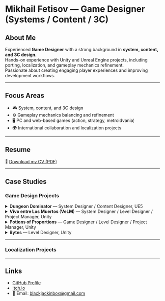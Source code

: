 # Mikhail Fetisov — Game Designer (Systems / Content / 3C)

<!--
This repository hosts my personal resume and portfolio site, available at:  
👉 [https://blackjackinbox.github.io](https://blackjackinbox.github.io)
-->

## About Me
Experienced **Game Designer** with a strong background in **system, content, and 3C design**.  
Hands-on experience with Unity and Unreal Engine projects, including porting, localization, and gameplay mechanics refinement.  
Passionate about creating engaging player experiences and improving development workflows.  

---

## Focus Areas
- 🎮 System, content, and 3C design  
- ⚙️ Gameplay mechanics balancing and refinement  
- 🖥️ PC and web-based games (action, strategy, metroidvania)  
- 🌍 International collaboration and localization projects  

---

## Resume
📄 [Download my CV (PDF)](CV_Mikhail_Fetisov.pdf)

---

## Case Studies

### Game Design Projects

<details>
  <summary><strong>Dungeon Dominator</strong> — System Designer / Content Designer, UE5</summary>

  <h4>About the Project:</h4>
  <p>
    A fantasy <strong>Dungeon management</strong> game developed in Unreal Engine 5 for PC.<br>
    Designed from a side-view, "ant-farm" perspective, focusing on base-building, exploration, and tactical encounters.<br>
    Currently in active production, developed by a small core team.
  </p>

  <h4>Role and Responsibilities:</h4>
  <ul>
    <li>System design: core player interaction, meta-progression, economy, and event logic</li>
    <li>Structured and maintained game design documentation</li>
    <li>Created balance sheets and coordinated integration between content and UI</li>
  </ul>

  <h4>Results:</h4>
  <ul>
    <li>Created clear, consistent documentation for complex gameplay systems and content features</li>
    <li>Improved overall design clarity and team communication</li>
  </ul>

  <h4>Project Materials</h4>
  <p>
    Publicly available gameplay footage and visual materials — including results of my design work — can be found on the official Telegram channel:<br>
    <a href="https://t.me/ShelterDungeongame" target="_blank">https://t.me/ShelterDungeongame</a>
  </p>

</details>

<details>
  <summary><strong>Vivo entre Los Muertos (VeLM)</strong> — System Designer / Level Designer / Project Manager, Unity</summary>

  <h4>About the Project</h4>
  <p>
    A 2D side-scrolling <strong>metroidvania</strong> inspired by <em>Pitfall</em>, <em>Ori</em>, and <em>Hollow Knight</em>, set in a <strong>Mesoamerican-inspired world</strong>.<br>
    Developed in Unity as a passion project without external funding.<br>
    The design included seven planned biomes, multiple boss encounters, and an emphasis on exploration and environmental storytelling.
  </p>

  <h4>Role and Responsibilities</h4>
  <ul>
    <li><strong>System Design:</strong> designed progression systems, player abilities, combat and resource mechanics</li>
    <li><strong>Level Design:</strong> created side-scrolling maps and gameplay flow for exploration and combat areas</li>
    <li><strong>Project Management:</strong> coordinated a small distributed team of artists and programmers, maintained development roadmap, feature priorities, and production milestones</li>
  </ul>

  <h4>Results</h4>
  <ul>
    <li>Completed a nearly finished <strong>vertical slice prototype</strong> showcasing core gameplay</li>
    <li>Fully developed and content-complete biome <strong>“House of Fire”</strong> with unique mechanics and visual identity</li>
  </ul>

<h4>Project Materials</h4>
<p>Screenshots and gameplay videos from the prototype:</p>

<p>
  <a href="images/photo_2023-06-26_15-11-11.jpg" target="_blank">
    <img src="images/photo_2023-06-26_15-11-11.jpg" alt="Vivo entre Los Muertos — Screenshot 1" width="360">
  </a>
  <a href="images/photo_2024-03-14_19-17-08.jpg" target="_blank">
    <img src="images/photo_2024-03-14_19-17-08.jpg" alt="Vivo entre Los Muertos — Screenshot 2" width="360">
  </a>
  <a href="images/photo_2024-08-11_20-02-43.jpg" target="_blank">
    <img src="images/photo_2024-08-11_20-02-43.jpg" alt="Vivo entre Los Muertos — Screenshot 3" width="360">
  </a>
  <a href="images/photo_2023-07-01_21-42-16.jpg" target="_blank">
    <img src="images/photo_2023-07-01_21-42-16.jpg" alt="Vivo entre Los Muertos — Screenshot 4" width="360">
  </a>
</p>

<p>
  <iframe width="560" height="315" src="https://www.youtube.com/embed/l5HTd_IAmmI" title="Vivo entre Los Muertos — Teaser" frameborder="0" allow="accelerometer; autoplay; clipboard-write; encrypted-media; gyroscope; picture-in-picture; web-share" allowfullscreen></iframe>
</p>

<p>
  <iframe width="560" height="315" src="https://www.youtube.com/embed/jOMC-22at2g" title="Vivo entre Los Muertos — Art" frameborder="0" allow="accelerometer; autoplay; clipboard-write; encrypted-media; gyroscope; picture-in-picture; web-share" allowfullscreen></iframe>
</p>

<p>
  <iframe width="560" height="315" src="https://www.youtube.com/embed/caZvm6MS2JQ" title="Vivo entre Los Muertos — Movement" frameborder="0" allow="accelerometer; autoplay; clipboard-write; encrypted-media; gyroscope; picture-in-picture; web-share" allowfullscreen></iframe>
</p>

<p>
  <iframe width="560" height="315" src="https://www.youtube.com/embed/L2x1uiXZY7k" title="Vivo entre Los Muertos — Puzzle Gameplay" frameborder="0" allow="accelerometer; autoplay; clipboard-write; encrypted-media; gyroscope; picture-in-picture; web-share" allowfullscreen></iframe>
</p>

</details>

<details>
  <summary><strong>Potions of Proportions</strong> — Game Designer / Level Designer / Project Manager, Unity</summary>

  <h4>About the Project</h4>
  <p>
    A 2D puzzle-platformer about creative size manipulation and spatial thinking.<br>
    Developed in Unity within 96 hours for the <strong>GMTK Game Jam 2024</strong> by a small team.<br>
    The game explores the mechanics of resizing characters and objects to solve platforming and logic challenges.
  </p>

  <h4>Role and Responsibilities</h4>
  <ul>
    <li><strong>Game Design:</strong> designed the core resizing mechanic and its puzzle applications</li>
    <li><strong>Level Design:</strong> built progressive puzzle levels emphasizing spatial awareness and timing</li>
    <li><strong>Project Management:</strong> coordinated team workflow, tracked scope within jam constraints, and managed final build submission</li>
  </ul>

  <h4>Results</h4>
  <ul>
    <li>Completed and submitted a fully playable prototype within the 96-hour deadline</li>
    <li>Received positive feedback for originality and level pacing during the jam</li>
  </ul>

<h4>Project Materials</h4>
<p>Screenshots and gameplay videos from the prototype:</p>

<p>
  <a href="images/photo_(1300).png" target="_blank">
    <img src="images/photo_(1300).png" alt="Potions of Proportions — Screenshot 1" width="360">
  </a>
  <a href="images/SmSHIP.jpg" target="_blank">
    <img src="images/SmSHIP.jpg" alt="Potions of Proportions — Screenshot 2" width="360">
  </a>
  <a href="images/umLMMl.jpg" target="_blank">
    <img src="images/umLMMl.jpg" alt="Potions of Proportions — Screenshot 3" width="360">
  </a>
  <a href="images/s__AfZ.jpg" target="_blank">
    <img src="images/s__AfZ.jpg" alt="Potions of Proportions — Screenshot 4" width="360">
  </a>
</p>

<p>
  <iframe width="560" height="315" src="https://www.youtube.com/embed/Q5BbFcm-3LM" title="Potions of Proportions — Walkthrough" frameborder="0" allow="accelerometer; autoplay; clipboard-write; encrypted-media; gyroscope; picture-in-picture; web-share" allowfullscreen></iframe>
</p>

<p>
  Playable version available on itch.io:<br>
  <a href="https://blackjackinbox.itch.io/potions-of-proportions" target="_blank" rel="noopener noreferrer">https://blackjackinbox.itch.io/potions-of-proportions</a>
</p>

</details>

<details>
  <summary><strong>Bytes</strong> — Level Designer, Unity</summary>

  <h4>About the Project</h4>
  <p>
    A short cyberpunk-themed prototype developed as part of the <strong>Arizona State University Video Game Development Club</strong>.<br>
    Initially planned as a cyberpunk rogue-like, the project evolved into a simple room-exploration game focused on movement and environment transitions.<br>
    Created as a learning experience emphasizing scope control and teamwork.
  </p>

  <h4>Role and Responsibilities</h4>
  <ul>
    <li><strong>Level Design:</strong> created interconnected room layouts supporting exploration and pacing</li>
    <li>Worked closely with the design team to prototype spatial flow and navigation readability</li>
  </ul>

  <h4>Results</h4>
  <ul>
    <li>Developed a functional level structure demonstrating progression and spatial logic</li>
    <li>Contributed to an educational project highlighting lessons in scope management and iteration</li>
  </ul>

  <h4>Project Materials</h4>

  <p>
    <a href="images/3.png" target="_blank"><img src="images/3.png" alt="Bytes Screenshot 1" width="360"></a>
    <a href="images/5.png" target="_blank"><img src="images/5.png" alt="Bytes Screenshot 2" width="360"></a><br>
    <a href="images/7.png" target="_blank"><img src="images/7.png" alt="Bytes Screenshot 3" width="360"></a>
    <a href="images/8.png" target="_blank"><img src="images/8.png" alt="Bytes Screenshot 4" width="360"></a>
  </p>

  <p>
    <iframe width="560" height="315" src="https://www.youtube.com/embed/ZYxe4WO4R_Y" title="Bytes — Gameplay Demo" frameborder="0" allow="accelerometer; autoplay; clipboard-write; encrypted-media; gyroscope; picture-in-picture; web-share" allowfullscreen></iframe>
  </p>

  <p>
    Playable version available on itch.io:<br>
    <a href="https://heatwave-studios.itch.io/bytes" target="_blank" rel="noopener noreferrer">https://heatwave-studios.itch.io/bytes</a>
  </p>

</details>

---

### Localization Projects



---

## Links
- [GitHub Profile](https://github.com/BlackJackinBox)  
- [Itch.io](https://blackjackinbox.itch.io)
- 📧 Email: blackjackinbox@gmail.com
